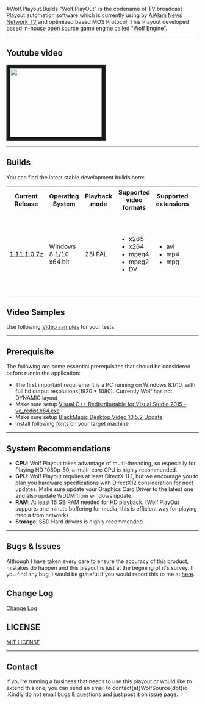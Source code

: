 #Wolf.Playout.Builds
"Wolf.PlayOut" is the codename of TV broadcast Playout automation software which is currently using by <a href="http://en.alalam.ir/">AlAlam News Network TV</a> and optimized based MOS Protocol. This Playout developed based in-house open source game engine called <a href="https://github.com/PooyaEimandar/Wolf.Engine">"Wolf Engine"</a>.
<hr>
<h2>Youtube video</h2>
<a href="https://www.youtube.com/watch?v=EZSdEjBvuGY" target="_blank"><img src="https://i.ytimg.com/vi/EZSdEjBvuGY/3.jpg?time=1450630345794" width="240" height="180" border="10" /></a>
<hr>
<h2>Builds</h2>
You can find the latest stable development builds here:
<table style="width:100%">
<tbody><tr>
	<th>Current Release</th>
	<th>Operating System</th>
	<th>Playback mode</th>
	<th>Supported video formats</th>
	<th>Supported extensions</th>
	<th>Video bitrate</th>
	<th>Audio channel</th>
	<th>Audio depth</th>
	<th>Audio sample rate</th>
</tr>
<tr>
	<td><a href="https://github.com/WolfSource/Wolf.Playout.Builds/raw/master/Wolf.PlayOut.Builds/SD_PAL_25/Wolf.PlayOut.Win_1.11.1.0_SD_PAL.7z">1.11.1.0.7z</a></td>	
	<td>Windows 8.1/10 x64 bit</td>
	<td>25i PAL</td>	
	<td>
	    <ul>
	        <li>x265</li>
	        <li>x264</li>
	        <li>mpeg4</li>
	        <li>mpeg2</li>
	        <li>DV</li>
	    </ul>
	</td>
	<td>
	    <ul>
	        <li>avi</li>
	        <li>mp4</li>
	        <li>mpg</li>
	    </ul>
	</td>
	<td>
	    <ul>
	        <li>15-30 Mbps for HD</li>
	        <li>4-8 Mbps for SD</li>
	    </ul>
	</td>
	<td>2</td>
	<td>16</td>
	<td>192 khz</td>
</tr>
</tbody></table>
<h2>Video Samples</h2>
Use following <a href="https://github.com/WolfSource/Wolf.Playout.Builds/raw/master/Video%20Samples.7z">Video samples</a> for your tests.
<hr>
<h2>Prerequisite</h2>
The following are some essential prerequisites that should be considered before runnin the application:
<ul>
<li>The first important requirement is a PC running on Windows 8.1/10, with full hd output resolutions(1920 * 1080). Currently Wolf has not DYNAMIC layout</li>
<li>Make sure setup <a href="https://www.microsoft.com/en-us/download/details.aspx?id=48145">Visual C++ Redistributable for Visual Studio 2015 - 	
vc_redist.x64.exe</a></li>
<li>Make sure setup <a href="https://www.blackmagicdesign.com/support/download/e852cd3967694dd9810f57c16fa2c6a2/Windows">BlackMagic Desktop Video 10.5.2 Update</a></li>
<li>Install following <a href="https://github.com/WolfSource/Wolf.Playout.Builds/raw/master/Dependencies/Fonts.zip">fonts</a> on your target machine</li>
</ul>
<hr>
<h2>System Recommendations</h2>
<ul>
<li><strong>CPU</strong>: Wolf Playout takes advantage of multi-threading, so especially for Playing HD 1080p-50, a multi-core CPU is highly recommended.</li>
<li><strong>GPU</strong>: Wolf Playout requires at least DirectX 11.1, but we encourage you to plan you hardware specifications with DirectX12 consideration for next updates. Make sure update your Graphics Card Driver to the latest one and also update WDDM from windows update.</li>
<li><strong>RAM</strong>: At least 16 GB RAM needed for HD playback. (Wolf.PlayOut supports one minute buffering for media, this is efficient way for playing media from network)</li>
<li><strong>Storage</strong>: SSD Hard drivers is highly recommended</li>
</ul>
<hr>
<h2>Bugs & Issues</h2>
Although I have taken every care to ensure the accuracy of this product, mistakes do happen and this playout is just at the begining of it's survey. If you find any bug, I would be grateful if you would report this to me at <a href="https://github.com/WolfSource/Wolf.Playout.Builds/issues">here</a>. 
<h2>Change Log</h2>
<a href="#">Change Log</a>
<h2>LICENSE</h2>
<a href="https://github.com/WolfSource/Wolf.Playout.Builds/blob/master/LICENSE">MIT LICENSE</a>
<hr>
<h2>Contact</h2>
If you're running a business that needs to use this playout or would like to extend this one, you can send an email to contact{at}WolfSource{dot}io .Kindly do not email bugs & questions and just post it on issue page.   
